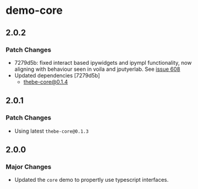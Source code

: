 # demo-core

## 2.0.2

### Patch Changes

- 7279d5b: fixed interact based ipywidgets and ipympl functionality, now aligning with behaviour seen in voila and jputyerlab. See [issue 608](https://github.com/executablebooks/thebe/issues/608)
- Updated dependencies [7279d5b]
  - thebe-core@0.1.4

## 2.0.1

### Patch Changes

- Using latest `thebe-core@0.1.3`

## 2.0.0

### Major Changes

- Updated the `core` demo to propertly use typescript interfaces.
